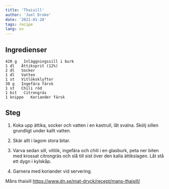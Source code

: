 ```yaml
---
title: 'Thaisill'
author: 'Joel Drake'
date: '2021-01-28'
tags: recipe
lang: sv
---
```


## Ingredienser

```
420 g   Inläggningssill i burk
1 dl   Ättiksprit (12%)
2 dl   Socker
1 dl   Vatten
1 st   Vitlöksklyftor
30 g   Ingefära färsk
1 st   Chili röd
1 bit   Citrongräs
1 knippe   Koriander färsk
```

## Steg

1. Koka upp ättika, socker och vatten i en kastrull, låt svalna. Skölj sillen grundligt under kallt vatten.

2. Skär allt i lagom stora bitar.

3. Varva sedan sill, vitlök, ingefära och chili i en glasburk, peta ner biten med krossat citrongräs och slå till sist över den kalla ättikslagen. Låt stå ett dygn i kylskåp.

4. Garnera med koriander vid servering.

Måns thaisill
https://www.dn.se/mat-dryck/recept/mans-thaisill/
